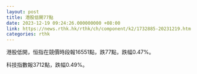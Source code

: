 ```yaml
---
layout: post
title: 港股低開77點
date: 2023-12-19 09:24:26.000000000 +08:00
link: https://news.rthk.hk/rthk/ch/component/k2/1732885-20231219.htm
categories: rthk
---
```


港股低開，恒指在競價時段報16551點，跌77點，跌幅0.47%。

科技指數報3712點，跌幅0.49%。

